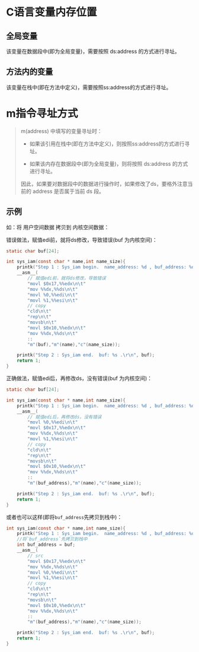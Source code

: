 # C语言变量内存位置
## 全局变量
该变量在数据段中(即为全局变量)，需要按照 ds:address 的方式进行寻址。
## 方法内的变量
该变量在栈中(即在方法中定义)，需要按照ss:address的方式进行寻址。
# m指令寻址方式
> m(address) 中填写的变量寻址时：
> - 如果该引用在栈中(即在方法中定义)，则按照ss:address的方式进行寻址。
> 
> - 如果该内存在数据段中(即为全局变量)，则将按照 ds:address 的方式进行寻址。
> 
> 因此，如果要对数据段中的数据进行操作时，如果修改了ds，要格外注意当前的 address 是否属于当前 ds 段。

## 示例
如：将 用户空间数据 拷贝到 内核空间数据：

错误做法，赋值edi前，就将ds修改，导致错误(buf 为内核空间)：

```c
static char buf[24];

int sys_iam(const char * name,int name_size){
	printk("Step 1 : Sys_iam begin.  name_address: %d , buf_address: %d , name_size: %d,buf: %s.\r\n", name,buf, name_size,buf);
	__asm__(
		// 赋值edi前，就将ds修改，导致错误
		"movl $0x17,%%edx\n\t"
		"mov %%dx,%%ds\n\t"
		"movl %0,%%edi\n\t"
		"movl %1,%%esi\n\t"
		// copy
		"cld\n\t"
		"rep\n\t"
		"movsb\n\t"
		"movl $0x10,%%edx\n\t"
		"mov %%dx,%%ds\n\t"
		::
		"m"(buf),"m"(name),"c"(name_size));	

	printk("Step 2 : Sys_iam end.  buf: %s .\r\n", buf);
	return 1;
}
```

正确做法，赋值edi后，再修改ds，没有错误(buf 为内核空间)：

```c
static char buf[24];

int sys_iam(const char * name,int name_size){
	printk("Step 1 : Sys_iam begin.  name_address: %d , buf_address: %d , name_size: %d,buf: %s.\r\n", name,buf, name_size,buf);
	__asm__(
		// 赋值edi后，再修改ds，没有错误
		"movl %0,%%edi\n\t"
		"movl $0x17,%%edx\n\t"
		"mov %%dx,%%ds\n\t"
		"movl %1,%%esi\n\t"
		// copy
		"cld\n\t"
		"rep\n\t"
		"movsb\n\t"
		"movl $0x10,%%edx\n\t"
		"mov %%dx,%%ds\n\t"
		::
		"m"(buf_address),"m"(name),"c"(name_size));	

	printk("Step 2 : Sys_iam end.  buf: %s .\r\n", buf);
	return 1;
}
```

或者也可以这样(即将`buf_address`先拷贝到栈中)：
```c
int sys_iam(const char * name,int name_size){
	printk("Step 1 : Sys_iam begin.  name_address: %d , buf_address: %d , name_size: %d,buf: %s.\r\n", name,buf, name_size,buf);
	//将`buf_address`先拷贝到栈中
	int buf_address = buf;
	__asm__(
		// src
		"movl $0x17,%%edx\n\t"
		"mov %%dx,%%ds\n\t"
		"movl %0,%%edi\n\t"
		"movl %1,%%esi\n\t"
		// copy
		"cld\n\t"
		"rep\n\t"
		"movsb\n\t"
		"movl $0x10,%%edx\n\t"
		"mov %%dx,%%ds\n\t"
		::
		"m"(buf_address),"m"(name),"c"(name_size));	

	printk("Step 2 : Sys_iam end.  buf: %s .\r\n", buf);
	return 1;
}
```

